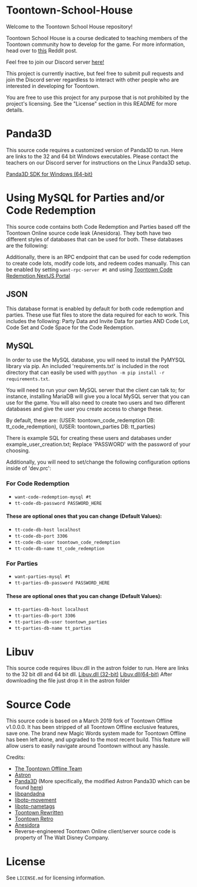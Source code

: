 # Toontown-School-House
Welcome to the Toontown School House repository!

Toontown School House is a course dedicated to teaching members of the Toontown community how to develop for the game. For more information, head over to [this](https://www.reddit.com/r/Toontown/comments/doszgg/toontown_school_house_learn_to_develop_for/) Reddit post.

Feel free to join our Discord server [here!](https://discord.gg/xFGA8Xa)

This project is currently inactive, but feel free to submit pull requests and join the Discord server regardless to interact with other people who are interested in developing for Toontown.

You are free to use this project for any purpose that is not prohibited by the project's licensing. See the "License" section in this README for more details.

# Panda3D
This source code requires a customized version of Panda3D to run. Here are links to the 32 and 64 bit Windows executables. Please contact the teachers on our Discord server for instructions on the Linux Panda3D setup.

[Panda3D SDK for Windows (64-bit)](http://www.mediafire.com/file/jd64nzvtdvnyw5z/Panda3D-1.11.0-x64.exe/file)

# Using MySQL for Parties and/or Code Redemption
This source code contains both Code Redemption and Parties based off the Toontown Online source code leak (Anesidora). They both have two different styles of databases that can be used for both. These databases are the following:

Additionally, there is an RPC endpoint that can be used for code redemption to create code lots, modify code lots, and redeem codes manually. 
This can be enabled by setting `want-rpc-server #t` and using [Toontown Code Redemption NextJS Portal](https://github.com/alexbegt/TT-CR-NextJS-Portal)

## JSON 
This database format is enabled by default for both code redemption and parties. These use flat files to store the data required for each to work. This includes the following: Party Data and Invite Data for parties AND Code Lot, Code Set and Code Space for the Code Redemption.

## MySQL
In order to use the MySQL database, you will need to install the PyMYSQL library via pip. An included 'requirements.txt' is included in the root directory that can easily be used with `ppython -m pip install -r requirements.txt`.

You will need to run your own MySQL server that the client can talk to; for instance, installing MariaDB will give you a local MySQL server that you can use for the game. You will also need to create two users and two different databases and give the user you create access to change these.

By default, these are: (USER: toontown_code_redemption DB: tt_code_redemption), (USER: toontown_parties DB: tt_parties)

There is example SQL for creating these users and databases under example_user_creation.txt; Replace 'PASSWORD' with the password of your choosing.

Additionally, you will need to set/change the following configuration options inside of 'dev.prc':
### For Code Redemption
* `want-code-redemption-mysql #t`
* `tt-code-db-password PASSWORD_HERE`
#### These are optional ones that you can change (Default Values):
* `tt-code-db-host localhost`
* `tt-code-db-port 3306`
* `tt-code-db-user toontown_code_redemption`
* `tt-code-db-name tt_code_redemption`
### For Parties
* `want-parties-mysql #t`
* `tt-parties-db-password PASSWORD_HERE`
#### These are optional ones that you can change (Default Values):
* `tt-parties-db-host localhost`
* `tt-parties-db-port 3306`
* `tt-parties-db-user toontown_parties`
* `tt-parties-db-name tt_parties`

# Libuv 
This source code requires libuv.dll in the astron folder to run. Here are links to the 32 bit dll and 64 bit dll.
[Libuv.dll (32-bit)](https://cdn.discordapp.com/attachments/638485243560460309/640339222682664973/libuv.dll)
[Libuv.dll(64-bit)](https://cdn.discordapp.com/attachments/638485243560460309/640339153346887696/libuv.dll)
After downloading the file just drop it in the astron folder

# Source Code
This source code is based on a March 2019 fork of Toontown Offline v1.0.0.0. It has been stripped of all Toontown Offline exclusive features, save one. The brand new Magic Words system made for Toontown Offline has been left alone, and upgraded to the most recent build. This feature will allow users to easily navigate around Toontown without any hassle.

Credits:
* [The Toontown Offline Team](https://ttoffline.com)
* [Astron](https://github.com/Astron/Astron)
* [Panda3D](https://github.com/panda3d/panda3d) (More specifically, the modified Astron Panda3D which can be found [here](https://github.com/Astron/panda3d))
* [libpandadna](https://github.com/loblao/libpandadna)
* [libotp-movement](https://github.com/jwcotejr/libotp-movement)
* [libotp-nametags](https://github.com/loblao/libotp-nametags)
* [Toontown Rewritten](https://toontownrewritten.com)
* [Toontown Retro](https://github.com/toontownretro/ttmodels)
* [Anesidora](https://github.com/satire6/Anesidora)
* Reverse-engineered Toontown Online client/server source code is property of The Walt Disney Company.

# License
See `LICENSE.md` for licensing information.
